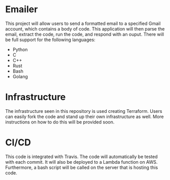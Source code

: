 # Emailer

This project will allow users to send a formatted email to a specified Gmail account, which contains a body of code.
This application will then parse the email, extract the code, run the code, and respond with an ouput.
There will be full support for the following languages:
- Python
- C
- C++
- Rust
- Bash
- Golang

# Infrastructure
The infrastructure seen in this repository is used creating Terraform. Users can easily fork the code and stand up their own infrastructure as well.
More instructions on how to do this will be provided soon.

# CI/CD
This code is integrated with Travis. The code will automatically be tested with each commit. It will also be deployed to a Lambda function on AWS. Furthermore, a bash script will be called on the server that is hosting this code.